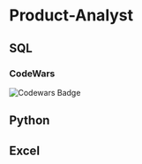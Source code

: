 # Product-Analyst

## SQL
### CodeWars
![Codewars Badge](https://www.codewars.com/users/Sergei%20Iakukhin/badges/large)

## Python


## Excel
